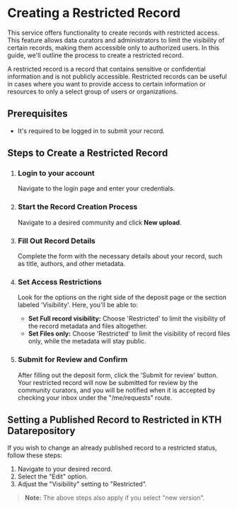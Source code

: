 
# Creating a Restricted Record

This service offers functionality to create records with restricted access. This feature allows data curators and administrators to limit the visibility of certain records, making them accessible only to authorized users. In this guide, we'll outline the process to create a restricted record.

A restricted record is a record that contains sensitive or confidential information and is not publicly accessible. Restricted records can be useful in cases where you want to provide access to certain information or resources to only a select group of users or organizations.

## Prerequisites

- It's required to be logged in to submit your record.

## Steps to Create a Restricted Record

1. ### Login to your account

   Navigate to the login page and enter your credentials.

2. ### Start the Record Creation Process

   Navigate to a desired community and click **New upload**.

3. ### Fill Out Record Details

   Complete the form with the necessary details about your record, such as title, authors, and other metadata.

4. ### Set Access Restrictions

   Look for the options on the right side of the deposit page or the section labeled 'Visibility'. Here, you'll be able to:
   - **Set Full record visibility:** Choose 'Restricted' to limit the visibility of the record metadata and files altogether.
   - **Set Files only:** Choose 'Restricted' to limit the visibility of record files only, while the metadata will stay public.

5. ### Submit for Review and Confirm

   After filling out the deposit form, click the 'Submit for review' button. Your restricted record will now be submitted for review by the community curators, and you will be notified when it is accepted by checking your inbox under the "/me/requests" route.

## Setting a Published Record to Restricted in KTH Datarepository

If you wish to change an already published record to a restricted status, follow these steps:

1. Navigate to your desired record.
2. Select the "Edit" option.
3. Adjust the "Visibility" setting to "Restricted".

> **Note:** The above steps also apply if you select "new version".

